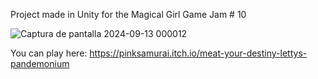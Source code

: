 Project made in Unity for the Magical Girl Game Jam # 10

![Captura de pantalla 2024-09-13 000012](https://github.com/user-attachments/assets/6c238f2e-9682-4a6f-88b3-8e2034d33328)

You can play here:
https://pinksamurai.itch.io/meat-your-destiny-lettys-pandemonium

